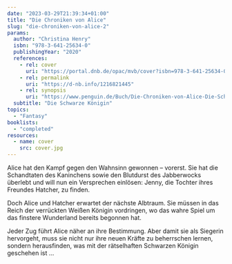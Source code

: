 ```yaml
---
date: "2023-03-29T21:39:34+01:00"
title: "Die Chroniken von Alice"
slug: "die-chroniken-von-alice-2"
params:
  author: "Christina Henry"
  isbn: "978-3-641-25634-0"
  publishingYear: "2020"
  references:
    - rel: cover
      uri: "https://portal.dnb.de/opac/mvb/cover?isbn=978-3-641-25634-0"
    - rel: permalink
      uri: "https://d-nb.info/1216821445"
    - rel: synopsis
      uri: "https://www.penguin.de/Buch/Die-Chroniken-von-Alice-Die-Schwarze-Koenigin/Christina-Henry/Penhaligon/e567147.rhd"
  subtitle: "Die Schwarze Königin"
topics:
  - "Fantasy"
booklists:
  - "completed"
resources:
  - name: cover
    src: cover.jpg
---
```

Alice hat den Kampf gegen den Wahnsinn gewonnen – vorerst. Sie hat die 
Schandtaten des Kaninchens sowie den Blutdurst des Jabberwocks überlebt und will 
nun ein Versprechen einlösen: Jenny, die Tochter ihres Freundes Hatcher, zu 
finden.

Doch Alice und Hatcher erwartet der nächste Albtraum. Sie müssen in das Reich 
der verrückten Weißen Königin vordringen, wo das wahre Spiel um das finstere 
Wunderland bereits begonnen hat.

Jeder Zug führt Alice näher an ihre Bestimmung. Aber damit sie als Siegerin 
hervorgeht, muss sie nicht nur ihre neuen Kräfte zu beherrschen lernen, sondern 
herausfinden, was mit der rätselhaften Schwarzen Königin geschehen ist ...